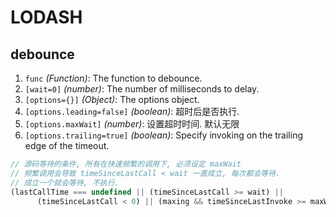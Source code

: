 # LODASH



## debounce

1. `func` *(Function)*: The function to debounce.
2. `[wait=0]` *(number)*: The number of milliseconds to delay.
3. `[options={}]` *(Object)*: The options object.
4. `[options.leading=false]` *(boolean)*: 超时后是否执行.
5. `[options.maxWait]` *(number)*: 设置超时时间. 默认无限
6. `[options.trailing=true]` *(boolean)*: Specify invoking on the trailing edge of the timeout.

```js
// 源码等待的条件, 所有在快速频繁的调用下, 必须设定 maxWait
// 频繁调用会导致 timeSinceLastCall < wait 一直成立, 每次都会等待.
// 成立一个就会等待, 不执行.
(lastCallTime === undefined || (timeSinceLastCall >= wait) ||
      (timeSinceLastCall < 0) || (maxing && timeSinceLastInvoke >= maxWait))
```

